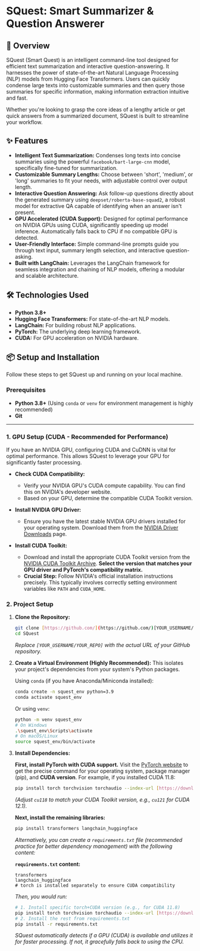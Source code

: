# SQuest: Smart Summarizer & Question Answerer


## 🚀 Overview

SQuest (Smart Quest) is an intelligent command-line tool designed for efficient text summarization and interactive question-answering. It harnesses the power of state-of-the-art Natural Language Processing (NLP) models from Hugging Face Transformers. Users can quickly condense large texts into customizable summaries and then query those summaries for specific information, making information extraction intuitive and fast.

Whether you're looking to grasp the core ideas of a lengthy article or get quick answers from a summarized document, SQuest is built to streamline your workflow.

## ✨ Features

* **Intelligent Text Summarization:** Condenses long texts into concise summaries using the powerful `facebook/bart-large-cnn` model, specifically fine-tuned for summarization.
* **Customizable Summary Lengths:** Choose between 'short', 'medium', or 'long' summaries to fit your needs, with adjustable control over output length.
* **Interactive Question Answering:** Ask follow-up questions directly about the generated summary using `deepset/roberta-base-squad2`, a robust model for extractive QA capable of identifying when an answer isn't present.
* **GPU Accelerated (CUDA Support):** Designed for optimal performance on NVIDIA GPUs using CUDA, significantly speeding up model inference. Automatically falls back to CPU if no compatible GPU is detected.
* **User-Friendly Interface:** Simple command-line prompts guide you through text input, summary length selection, and interactive question-asking.
* **Built with LangChain:** Leverages the LangChain framework for seamless integration and chaining of NLP models, offering a modular and scalable architecture.



## 🛠️ Technologies Used

* **Python 3.8+**
* **Hugging Face Transformers:** For state-of-the-art NLP models.
* **LangChain:** For building robust NLP applications.
* **PyTorch:** The underlying deep learning framework.
* **CUDA:** For GPU acceleration on NVIDIA hardware.

## 📦 Setup and Installation

Follow these steps to get SQuest up and running on your local machine.

### Prerequisites

* **Python 3.8+** (Using `conda` or `venv` for environment management is highly recommended)
* **Git**

---

### **1. GPU Setup (CUDA - Recommended for Performance)**

If you have an NVIDIA GPU, configuring CUDA and CuDNN is vital for optimal performance. This allows SQuest to leverage your GPU for significantly faster processing.

* **Check CUDA Compatibility:**
    * Verify your NVIDIA GPU's CUDA compute capability. You can find this on NVIDIA's developer website.
    * Based on your GPU, determine the compatible CUDA Toolkit version.

* **Install NVIDIA GPU Driver:**
    * Ensure you have the latest stable NVIDIA GPU drivers installed for your operating system. Download them from the [NVIDIA Driver Downloads](https://www.nvidia.com/drivers) page.

* **Install CUDA Toolkit:**
    * Download and install the appropriate CUDA Toolkit version from the [NVIDIA CUDA Toolkit Archive](https://developer.nvidia.com/cuda-toolkit-archive). **Select the version that matches your GPU driver and PyTorch's compatibility matrix.**
    * **Crucial Step:** Follow NVIDIA's official installation instructions precisely. This typically involves correctly setting environment variables like `PATH` and `CUDA_HOME`.

### **2. Project Setup**

1.  **Clone the Repository:**
    ```bash
    git clone [https://github.com/](https://github.com/)[YOUR_USERNAME/YOUR_REPO].git
    cd SQuest
    ```
    *Replace `[YOUR_USERNAME/YOUR_REPO]` with the actual URL of your GitHub repository.*

2.  **Create a Virtual Environment (Highly Recommended):**
    This isolates your project's dependencies from your system's Python packages.

    Using `conda` (if you have Anaconda/Miniconda installed):
    ```bash
    conda create -n squest_env python=3.9
    conda activate squest_env
    ```
    Or using `venv`:
    ```bash
    python -m venv squest_env
    # On Windows
    .\squest_env\Scripts\activate
    # On macOS/Linux
    source squest_env/bin/activate
    ```

3.  **Install Dependencies:**

    **First, install PyTorch with CUDA support.** Visit the [PyTorch website](https://pytorch.org/get-started/locally/) to get the precise command for your operating system, package manager (pip), and **CUDA version**. For example, if you installed CUDA 11.8:

    ```bash
    pip install torch torchvision torchaudio --index-url [https://download.pytorch.org/whl/cu118](https://download.pytorch.org/whl/cu118)
    ```
    *(Adjust `cu118` to match your CUDA Toolkit version, e.g., `cu121` for CUDA 12.1).*

    **Next, install the remaining libraries:**

    ```bash
    pip install transformers langchain_huggingface
    ```

    *Alternatively, you can create a `requirements.txt` file (recommended practice for better dependency management) with the following content:*

    **`requirements.txt` content:**
    ```
    transformers
    langchain_huggingface
    # torch is installed separately to ensure CUDA compatibility
    ```
    *Then, you would run:*
    ```bash
    # 1. Install specific torch+CUDA version (e.g., for CUDA 11.8)
    pip install torch torchvision torchaudio --index-url [https://download.pytorch.org/whl/cu118](https://download.pytorch.org/whl/cu118)
    # 2. Install the rest from requirements.txt
    pip install -r requirements.txt
    ```

    *SQuest automatically detects if a GPU (CUDA) is available and utilizes it for faster processing. If not, it gracefully falls back to using the CPU.*



